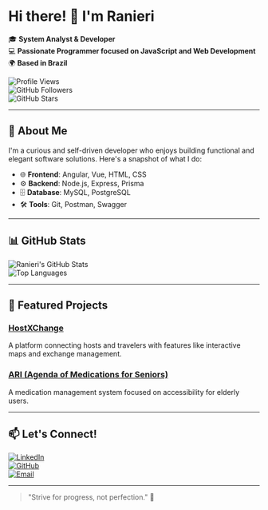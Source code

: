 # Hi there! 👋 I'm Ranieri  

🎓 **System Analyst & Developer**  
💻 **Passionate Programmer focused on JavaScript and Web Development**  
🌍 **Based in Brazil**  

![Profile Views](https://komarev.com/ghpvc/?username=Ranieri-D10&color=brightgreen)  
![GitHub Followers](https://img.shields.io/github/followers/Ranieri-D10?label=Followers&style=social)  
![GitHub Stars](https://img.shields.io/github/stars/Ranieri-D10?label=Stars&style=social)  

---

## 🚀 About Me  
I'm a curious and self-driven developer who enjoys building functional and elegant software solutions. Here's a snapshot of what I do:

- 🌐 **Frontend**: Angular, Vue, HTML, CSS  
- ⚙️ **Backend**: Node.js, Express, Prisma  
- 🗄️ **Database**: MySQL, PostgreSQL  
- 🛠️ **Tools**: Git, Postman, Swagger  

---

## 📊 GitHub Stats  

![Ranieri's GitHub Stats](https://github-readme-stats.vercel.app/api?username=Ranieri-D10&show_icons=true&theme=radical)  
![Top Languages](https://github-readme-stats.vercel.app/api/top-langs/?username=Ranieri-D10&layout=compact&theme=radical)  

---

## 🌟 Featured Projects  

### [HostXChange](https://github.com/Ranieri-D10/HostXChange)  
A platform connecting hosts and travelers with features like interactive maps and exchange management.

### [ARI (Agenda of Medications for Seniors)](https://github.com/Ranieri-D10/ari)  
A medication management system focused on accessibility for elderly users.

---

## 📫 Let's Connect!  

[![LinkedIn](https://img.shields.io/badge/-LinkedIn-blue?style=flat&logo=Linkedin&logoColor=white)](https://www.linkedin.com/in/ranieri-d10)  
[![GitHub](https://img.shields.io/badge/-GitHub-black?style=flat&logo=github&logoColor=white)](https://github.com/Ranieri-D10)  
[![Email](https://img.shields.io/badge/-Email-red?style=flat&logo=gmail&logoColor=white)](mailto:ranieri@example.com)  

---

> "Strive for progress, not perfection." 🌟


